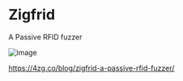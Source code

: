 # Zigfrid
A Passive RFID fuzzer

![image](https://user-images.githubusercontent.com/451833/231008644-42d225a9-ead5-43a0-bb2b-542cdf220fe8.png)

https://4zg.co/blog/zigfrid-a-passive-rfid-fuzzer/

